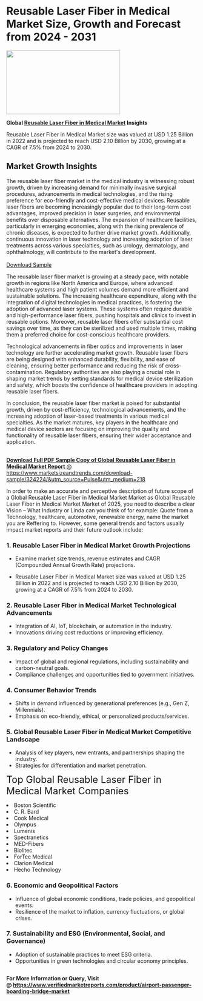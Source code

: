 <H1>Reusable Laser Fiber in Medical Market Size, Growth and Forecast from 2024 - 2031</H1><img class="aligncenter size-medium wp-image-584254" src="https://thirdeyenews.in/wp-content/uploads/2024/09/Global-Market-Research-300x168.jpeg" alt="" width="300" height="168" /><p><strong>Global&nbsp;<a href="https://www.marketsizeandtrends.com/download-sample/324224/&amp;utm_source=Pulse&amp;utm_medium=218">Reusable Laser Fiber in Medical Market</a> Insights</strong></p><p>Reusable Laser Fiber in Medical Market size was valued at USD 1.25 Billion in 2022 and is projected to reach USD 2.10 Billion by 2030, growing at a CAGR of 7.5% from 2024 to 2030.</p><p><h2>Market Growth Insights</h2> <p>The reusable laser fiber market in the medical industry is witnessing robust growth, driven by increasing demand for minimally invasive surgical procedures, advancements in medical technologies, and the rising preference for eco-friendly and cost-effective medical devices. Reusable laser fibers are becoming increasingly popular due to their long-term cost advantages, improved precision in laser surgeries, and environmental benefits over disposable alternatives. The expansion of healthcare facilities, particularly in emerging economies, along with the rising prevalence of chronic diseases, is expected to further drive market growth. Additionally, continuous innovation in laser technology and increasing adoption of laser treatments across various specialties, such as urology, dermatology, and ophthalmology, will contribute to the market's development. <br><br> <a href="sample_link" target="_blank">Download Sample</a> </p> <p>The reusable laser fiber market is growing at a steady pace, with notable growth in regions like North America and Europe, where advanced healthcare systems and high patient volumes demand more efficient and sustainable solutions. The increasing healthcare expenditure, along with the integration of digital technologies in medical practices, is fostering the adoption of advanced laser systems. These systems often require durable and high-performance laser fibers, pushing hospitals and clinics to invest in reusable options. Moreover, reusable laser fibers offer substantial cost savings over time, as they can be sterilized and used multiple times, making them a preferred choice for cost-conscious healthcare providers. <p>Technological advancements in fiber optics and improvements in laser technology are further accelerating market growth. Reusable laser fibers are being designed with enhanced durability, flexibility, and ease of cleaning, ensuring better performance and reducing the risk of cross-contamination. Regulatory authorities are also playing a crucial role in shaping market trends by setting standards for medical device sterilization and safety, which boosts the confidence of healthcare providers in adopting reusable laser fibers. <p>In conclusion, the reusable laser fiber market is poised for substantial growth, driven by cost-efficiency, technological advancements, and the increasing adoption of laser-based treatments in various medical specialties. As the market matures, key players in the healthcare and medical device sectors are focusing on improving the quality and functionality of reusable laser fibers, ensuring their wider acceptance and application. <br><br> <a href="more_link" target="_blank"></p><p><span class=""><strong>Download Full PDF Sample Copy of Global Reusable Laser Fiber in Medical Market Report</strong> @ <a href="https://www.marketsizeandtrends.com/download-sample/324224/&amp;utm_source=Pulse&amp;utm_medium=218" target="_blank">https://www.marketsizeandtrends.com/download-sample/324224/&amp;utm_source=Pulse&amp;utm_medium=218</a></span></p><p>In order to make an accurate and perceptive description of future scope of a Global&nbsp;Reusable Laser Fiber in Medical Market Market as Global&nbsp;Reusable Laser Fiber in Medical Market Market of 2025, you need to describe a clear Vision &ndash; What Industry or Linda can you think of for example: Quote from a Technology, healthcare, automotive, renewable energy, name the market you are Reffering to. However, some general trends and factors usually impact market reports and their future outlook include:</p><h3>1.&nbsp;<strong>Reusable Laser Fiber in Medical Market Growth Projections</strong></h3><ul><li>Examine market size trends, revenue estimates and CAGR (Compounded Annual Growth Rate) projections.</li><li><p>Reusable Laser Fiber in Medical Market size was valued at USD 1.25 Billion in 2022 and is projected to reach USD 2.10 Billion by 2030, growing at a CAGR of 7.5% from 2024 to 2030.</p></li></ul><h3>2.&nbsp;<strong>Reusable Laser Fiber in Medical Market Technological Advancements</strong></h3><ul><li>Integration of AI, IoT, blockchain, or automation in the industry.</li><li>Innovations driving cost reductions or improving efficiency.</li></ul><h3>3.&nbsp;<strong>Regulatory and Policy Changes</strong></h3><ul><li>Impact of global and regional regulations, including sustainability and carbon-neutral goals.</li><li>Compliance challenges and opportunities tied to government initiatives.</li></ul><h3>4.&nbsp;<strong>Consumer Behavior Trends</strong></h3><ul><li>Shifts in demand influenced by generational preferences (e.g., Gen Z, Millennials).</li><li>Emphasis on eco-friendly, ethical, or personalized products/services.</li></ul><h3>5.&nbsp;<strong>Global Reusable Laser Fiber in Medical Market Competitive Landscape</strong></h3><ul><li>Analysis of key players, new entrants, and partnerships shaping the industry.</li><li>Strategies for differentiation and market penetration.</li></ul><p data-pm-slice="1 1 []"><span style="color: inherit; font-family: inherit; font-size: 25px;">Top Global Reusable Laser Fiber in Medical Market Companies</span></p><div class="" data-test-id=""><p><li>Boston Scientific</li><li> C. R. Bard</li><li> Cook Medical</li><li> Olympus</li><li> Lumenis</li><li> Spectranetics</li><li> MED-Fibers</li><li> Biolitec</li><li> ForTec Medical</li><li> Clarion Medical</li><li> Hecho Technology</li></p></div><h3>6.&nbsp;<strong>Economic and Geopolitical Factors</strong></h3><ul><li>Influence of global economic conditions, trade policies, and geopolitical events.</li><li>Resilience of the market to inflation, currency fluctuations, or global crises.</li></ul><h3>7.&nbsp;<strong>Sustainability and ESG (Environmental, Social, and Governance)</strong></h3><ul><li>Adoption of sustainable practices to meet ESG criteria.</li><li>Opportunities in green technologies and circular economy principles.</li></ul><h2><strong style="font-size: 14px;">For More Information or Query, Visit @&nbsp;</strong><a style="background-color: #ffffff; font-size: 14px;" href="https://www.marketsizeandtrends.com/report/reusable-laser-fiber-in-medical-market/" target="_blank">https://www.verifiedmarketreports.com/product/airport-passenger-boarding-bridge-market</a></h2>
